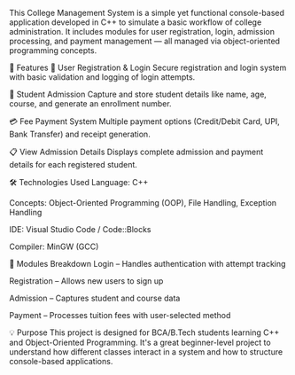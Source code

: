 This College Management System is a simple yet functional console-based application developed in C++ to simulate a basic workflow of college administration. It includes modules for user registration, login, admission processing, and payment management — all managed via object-oriented programming concepts.

🚀 Features
🔐 User Registration & Login
Secure registration and login system with basic validation and logging of login attempts.

📝 Student Admission
Capture and store student details like name, age, course, and generate an enrollment number.

💳 Fee Payment System
Multiple payment options (Credit/Debit Card, UPI, Bank Transfer) and receipt generation.

📋 View Admission Details
Displays complete admission and payment details for each registered student.

🛠️ Technologies Used
Language: C++

Concepts: Object-Oriented Programming (OOP), File Handling, Exception Handling

IDE: Visual Studio Code / Code::Blocks

Compiler: MinGW (GCC)

📂 Modules Breakdown
Login – Handles authentication with attempt tracking

Registration – Allows new users to sign up

Admission – Captures student and course data

Payment – Processes tuition fees with user-selected method

💡 Purpose
This project is designed for BCA/B.Tech students learning C++ and Object-Oriented Programming. It's a great beginner-level project to understand how different classes interact in a system and how to structure console-based applications.
